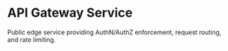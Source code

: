 # API Gateway Service

Public edge service providing AuthN/AuthZ enforcement, request routing, and rate limiting.
